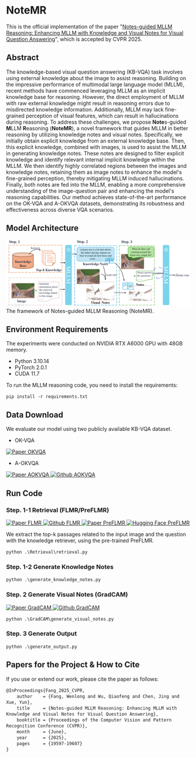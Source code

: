 # NoteMR

This is the official implementation of the paper "[Notes-guided MLLM Reasoning: Enhancing MLLM with Knowledge and Visual Notes for Visual Question Answering](https://openaccess.thecvf.com/content/CVPR2025/html/Fang_Notes-guided_MLLM_Reasoning_Enhancing_MLLM_with_Knowledge_and_Visual_Notes_CVPR_2025_paper.html)", which is accepted by CVPR 2025. 

## Abstract
The knowledge-based visual question answering (KB-VQA) task involves using external knowledge about the image to assist reasoning. Building on the impressive performance of multimodal large language model (MLLM), recent methods have commenced leveraging MLLM as an implicit knowledge base for reasoning. However, the direct employment of MLLM with raw external knowledge might result in reasoning errors due to misdirected knowledge information. Additionally, MLLM may lack fine-grained perception of visual features, which can result in hallucinations during reasoning. To address these challenges, we propose **Note**s-guided **M**LLM **R**easoning (**NoteMR**), a novel framework that guides MLLM in better reasoning by utilizing knowledge notes and visual notes. Specifically, we initially obtain explicit knowledge from an external knowledge base. Then, this explicit knowledge, combined with images, is used to assist the MLLM in generating knowledge notes. These notes are designed to filter explicit knowledge and identify relevant internal implicit knowledge within the MLLM. We then identify highly correlated regions between the images and knowledge notes, retaining them as image notes to enhance the model's fine-grained perception, thereby mitigating MLLM induced hallucinations. Finally, both notes are fed into the MLLM, enabling a more comprehensive understanding of the image-question pair and enhancing the model's reasoning capabilities. Our method achieves state-of-the-art performance on the OK-VQA and A-OKVQA datasets, demonstrating its robustness and effectiveness across diverse VQA scenarios.

## Model Architecture

<div align=center>
<img src=".\docs\NoteMR.jpg"/>
</div>
The framework of Notes-guided MLLM Reasoning (NoteMR).

## Environment Requirements
The experiments were conducted on NVIDIA RTX A6000 GPU with 48GB memory. 
* Python 3.10.14
* PyTorch 2.0.1
* CUDA 11.7

To run the MLLM reasoning code, you need to install the requirements:
``` 
pip install -r requirements.txt
```

## Data Download
We evaluate our model using two publicly available KB-VQA dataset. 
* OK-VQA

<a href="https://openaccess.thecvf.com/content_CVPR_2019/papers/Marino_OK-VQA_A_Visual_Question_Answering_Benchmark_Requiring_External_Knowledge_CVPR_2019_paper.pdf" target="_blank">
    <img alt="Paper OKVQA" src="https://img.shields.io/badge/%F0%9F%93%96%20Paper-OKVQA-C6E7FF?logoColor=white" />
</a>
<!-- <a href="https://github.com/allenai/aokvqa" target="_blank">
    <img alt="Github OKVQA" src="https://img.shields.io/badge/Github-OKVQA-F2F2F2?logo=github&logoColor=white" />
</a> -->

* A-OKVQA

<a href="https://www.ecva.net/papers/eccv_2022/papers_ECCV/papers/136680141.pdf" target="_blank">
    <img alt="Paper AOKVQA" src="https://img.shields.io/badge/%F0%9F%93%96%20Paper-AOKVQA-C6E7FF?logoColor=white" />
</a>
<a href="https://github.com/allenai/aokvqa" target="_blank">
    <img alt="Github AOKVQA" src="https://img.shields.io/badge/Github-AOKVQA-F2F2F2?logo=github&logoColor=white" />
</a>


## Run Code


### Step. 1-1 Retrieval (FLMR/PreFLMR)
<a href="https://proceedings.neurips.cc/paper_files/paper/2023/file/47393e8594c82ce8fd83adc672cf9872-Paper-Conference.pdf" target="_blank">
    <img alt="Paper FLMR" src="https://img.shields.io/badge/%F0%9F%93%96%20Paper-FLMR-C6E7FF?logoColor=white" />
</a>
<a href="https://github.com/linweizhedragon/FLMR" target="_blank">
    <img alt="Github FLMR" src="https://img.shields.io/badge/Github-FLMR-F2F2F2?logo=github&logoColor=white" />
</a>
<a href="https://aclanthology.org/2024.acl-long.289/" target="_blank">
    <img alt="Paper PreFLMR" src="https://img.shields.io/badge/%F0%9F%93%96%20Paper-PreFLMR-C6E7FF?logoColor=white" />
</a>
<a href="https://huggingface.co/LinWeizheDragon/PreFLMR_ViT-G" target="_blank">
    <img alt="Hugging Face PreFLMR" src="https://img.shields.io/badge/%F0%9F%A4%97%20Hugging%20Face-PreFLMR-ffc107?color=ffc107&logoColor=white" />
</a>

We extract the top-k passages related to the input image and the question with the knowledge retriever, using the pre-trained PreFLMR.

```
python .\Retrieval\retrieval.py
```

### Step. 1-2 Generate Knowledge Notes
```
python .\generate_knowledge_notes.py
```

### Step. 2 Generate Visual Notes (GradCAM)
<a href="https://ieeexplore.ieee.org/document/8237336" target="_blank">
    <img alt="Paper GradCAM" src="https://img.shields.io/badge/%F0%9F%93%96%20Paper-GradCAM-C6E7FF?logoColor=white" />
</a>
<a href="https: //github.com/ramprs/grad-cam/" target="_blank">
    <img alt="Github GradCAM" src="https://img.shields.io/badge/Github-GradCAM-F2F2F2?logo=github&logoColor=white" />
</a>

```
python .\GradCAM\generate_visual_notes.py
```

### Step. 3 Generate Output
```
python .\generate_output.py
```


## Papers for the Project & How to Cite

If you use or extend our work, please cite the paper as follows:
```
@InProceedings{Fang_2025_CVPR,
    author    = {Fang, Wenlong and Wu, Qiaofeng and Chen, Jing and Xue, Yun},
    title     = {Notes-guided MLLM Reasoning: Enhancing MLLM with Knowledge and Visual Notes for Visual Question Answering},
    booktitle = {Proceedings of the Computer Vision and Pattern Recognition Conference (CVPR)},
    month     = {June},
    year      = {2025},
    pages     = {19597-19607}
}
```